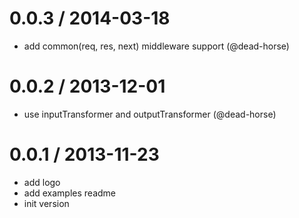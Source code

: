 
0.0.3 / 2014-03-18 
==================

  * add common(req, res, next) middleware support (@dead-horse)

0.0.2 / 2013-12-01 
==================

  * use inputTransformer and outputTransformer (@dead-horse)

0.0.1 / 2013-11-23 
==================

  * add logo
  * add examples readme
  * init version
